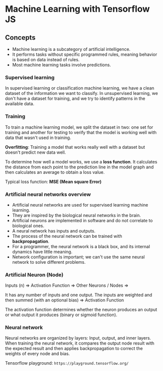 # Machine Learning with Tensorflow JS

## Concepts
- Machine learning is a subcategory of artificial intelligence.
- It performs tasks without specific programmed rules, meaning behavior is based on data instead of rules.
- Most machine learning tasks involve predictions.

### Supervised learning
In supervised learning or classification machine learning, we have a clean dataset of the information we want to classify. In unsupervised learning, we don't have a dataset for training, and we try to identify patterns in the available data.

### Training
To train a machine learning model, we split the dataset in two: one set for training and another for testing to verify that the model is working well with data that wasn't used in training.

**Overfitting**: Training a model that works really well with a dataset but doesn't predict new data well.

To determine how well a model works, we use a **loss function**. It calculates the distance from each point to the prediction line in the model graph and then calculates an average to obtain a loss value.

Typical loss function: **MSE (Mean square Error)**

### Artificial neural networks overview
- Artificial neural networks are used for supervised learning machine learning.
- They are inspired by the biological neural networks in the brain.
- Artificial neurons are implemented in software and do not correlate to biological ones.
- A neural network has inputs and outputs.
- The process of the neural network can be trained with **backpropagation**.
- For a programmer, the neural network is a black box, and its internal dynamics have little meaning.
- Network configuration is important; we can't use the same neural network to solve different problems.

### Artificial Neuron (Node)
Inputs (n) => Activation Function => Other Neurons / Nodes =>

It has any number of inputs and one output. The inputs are weighted and then summed (with an optional bias) => Activation Function

The activation function determines whether the neuron produces an output or what output it produces (binary or sigmoid function).

### Neural network
Neural networks are organized by layers: Input, output, and inner layers. When training the neural network, it compares the output node result with the expected result and then applies backpropagation to correct the weights of every node and bias.

Tensorflow playground: `https://playground.tensorflow.org/`
